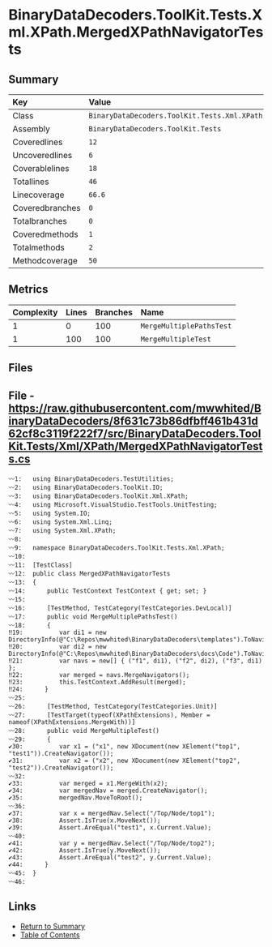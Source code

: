 ﻿# BinaryDataDecoders.ToolKit.Tests.Xml.XPath.MergedXPathNavigatorTests

## Summary

| Key             | Value                                                                  |
| :-------------- | :--------------------------------------------------------------------- |
| Class           | `BinaryDataDecoders.ToolKit.Tests.Xml.XPath.MergedXPathNavigatorTests` |
| Assembly        | `BinaryDataDecoders.ToolKit.Tests`                                     |
| Coveredlines    | `12`                                                                   |
| Uncoveredlines  | `6`                                                                    |
| Coverablelines  | `18`                                                                   |
| Totallines      | `46`                                                                   |
| Linecoverage    | `66.6`                                                                 |
| Coveredbranches | `0`                                                                    |
| Totalbranches   | `0`                                                                    |
| Coveredmethods  | `1`                                                                    |
| Totalmethods    | `2`                                                                    |
| Methodcoverage  | `50`                                                                   |

## Metrics

| Complexity | Lines | Branches | Name                     |
| :--------- | :---- | :------- | :----------------------- |
| 1          | 0     | 100      | `MergeMultiplePathsTest` |
| 1          | 100   | 100      | `MergeMultipleTest`      |

## Files

## File - https://raw.githubusercontent.com/mwwhited/BinaryDataDecoders/8f631c73b86dfbff461b431d62cf8c3119f222f7/src/BinaryDataDecoders.ToolKit.Tests/Xml/XPath/MergedXPathNavigatorTests.cs

```CSharp
〰1:   using BinaryDataDecoders.TestUtilities;
〰2:   using BinaryDataDecoders.ToolKit.IO;
〰3:   using BinaryDataDecoders.ToolKit.Xml.XPath;
〰4:   using Microsoft.VisualStudio.TestTools.UnitTesting;
〰5:   using System.IO;
〰6:   using System.Xml.Linq;
〰7:   using System.Xml.XPath;
〰8:   
〰9:   namespace BinaryDataDecoders.ToolKit.Tests.Xml.XPath;
〰10:  
〰11:  [TestClass]
〰12:  public class MergedXPathNavigatorTests
〰13:  {
〰14:      public TestContext TestContext { get; set; }
〰15:  
〰16:      [TestMethod, TestCategory(TestCategories.DevLocal)]
〰17:      public void MergeMultiplePathsTest()
〰18:      {
‼19:          var di1 = new DirectoryInfo(@"C:\Repos\mwwhited\BinaryDataDecoders\templates").ToNavigable();
‼20:          var di2 = new DirectoryInfo(@"C:\Repos\mwwhited\BinaryDataDecoders\docs\Code").ToNavigable();
‼21:          var navs = new[] { ("f1", di1), ("f2", di2), ("f3", di1) };
‼22:          var merged = navs.MergeNavigators();
‼23:          this.TestContext.AddResult(merged);
‼24:      }
〰25:  
〰26:      [TestMethod, TestCategory(TestCategories.Unit)]
〰27:      [TestTarget(typeof(XPathExtensions), Member = nameof(XPathExtensions.MergeWith))]
〰28:      public void MergeMultipleTest()
〰29:      {
✔30:          var x1 = ("x1", new XDocument(new XElement("top1", "test1")).CreateNavigator());
✔31:          var x2 = ("x2", new XDocument(new XElement("top2", "test2")).CreateNavigator());
〰32:  
✔33:          var merged = x1.MergeWith(x2);
✔34:          var mergedNav = merged.CreateNavigator();
✔35:          mergedNav.MoveToRoot();
〰36:  
✔37:          var x = mergedNav.Select("/Top/Node/top1");
✔38:          Assert.IsTrue(x.MoveNext());
✔39:          Assert.AreEqual("test1", x.Current.Value);
〰40:  
✔41:          var y = mergedNav.Select("/Top/Node/top2");
✔42:          Assert.IsTrue(y.MoveNext());
✔43:          Assert.AreEqual("test2", y.Current.Value);
✔44:      }
〰45:  }
〰46:  
```

## Links

* [Return to Summary](Summary.md)
* [Table of Contents](../TOC.md)

